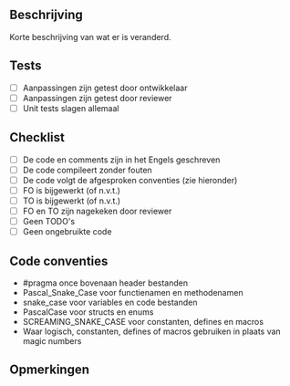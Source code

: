 ## Beschrijving
Korte beschrijving van wat er is veranderd.

## Tests
- [ ] Aanpassingen zijn getest door ontwikkelaar
- [ ] Aanpassingen zijn getest door reviewer
- [ ] Unit tests slagen allemaal

## Checklist
- [ ] De code en comments zijn in het Engels geschreven
- [ ] De code compileert zonder fouten
- [ ] De code volgt de afgesproken conventies (zie hieronder)
- [ ] FO is bijgewerkt (of n.v.t.)
- [ ] TO is bijgewerkt (of n.v.t.)
- [ ] FO en TO zijn nagekeken door reviewer
- [ ] Geen TODO's
- [ ] Geen ongebruikte code

## Code conventies
- #pragma once bovenaan header bestanden
- Pascal_Snake_Case voor functienamen en methodenamen
- snake_case voor variables en code bestanden
- PascalCase voor structs en enums
- SCREAMING_SNAKE_CASE voor constanten, defines en macros
- Waar logisch, constanten, defines of macros gebruiken in plaats van magic numbers


## Opmerkingen

